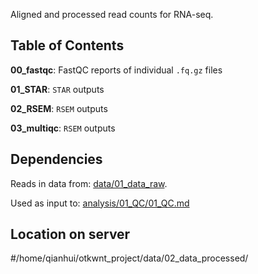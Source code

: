Aligned and processed read counts for RNA-seq.

## Table of Contents

**00_fastqc**: FastQC reports of individual `.fq.gz` files

**01_STAR**: `STAR` outputs

**02_RSEM**: `RSEM` outputs

**03_multiqc**: `RSEM` outputs

## Dependencies

Reads in data from: [data/01_data_raw](../01_data_raw/). 

Used as input to: [analysis/01_QC/01_QC.md](../../analysis/01_QC/)

## Location on server

#/home/qianhui/otkwnt_project/data/02_data_processed/
